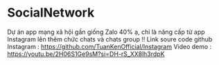 # SocialNetwork
Dự án app mạng xã hội gần giống Zalo 40% ạ, chỉ là nâng cấp từ app Instagram lên thêm chức chats và chats group !! Link soure code github Instagram : https://github.com/TuanKenOfficial/Instagram
Video demo : https://youtu.be/2H06S1Ge9sM?si=DH-rS_XX8lh3rdpK
